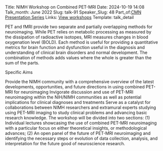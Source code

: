 Title: NIMH Workshop on Combined PET-MRI
Date: 2024-10-19 14:08
Talk_month: June 2022
Slug: talk-91
Speaker_Slug: 48
Part_of:[CMN Presentation Series](/CMNPres)
Links: [View workshops](https://videocast.nih.gov/watch=45649)
Template: talk_detail

PET and fMRI provide two separate and partially overlapping methods for neuroimaging. While PET relies on metabolic processing as measured by the dissipation of radioactive isotopes, MRI measures changes in blood oxygenation level (BOLD). Each method is useful for providing a quantitative metrics for brain function and dysfunction useful in the diagnosis and understanding of clinical brain disorders and normal development.  The combination of methods adds values where the whole is greater than the sum of the parts.  

Specific Aims

Provide the NIMH community with a comprehensive overview of the latest developments, opportunities, and future directions in using combined PET-MRI for neuroimaging
Invigorate discussion and use of PET-MRI neuroimaging within the NIH/NIMH communities as well as potential implications for clinical diagnoses and treatments
Serve as a catalyst for collaborations between NIMH researchers and extramural experts studying using PET-MRI imaging to study clinical problems and advancing basic research knowledge. 
The workshop will be divided into two sections: (1) Individual lectures showcasing the use of combined PET-MRI neuroimaging with a particular focus on either theoretical insights, or methodological advances; (2) An open panel of the future of PET-MRI neuroimaging and identifying the necessary steps or evolution of data collection, analysis, and interpretation for the future good of neuroscience research.
